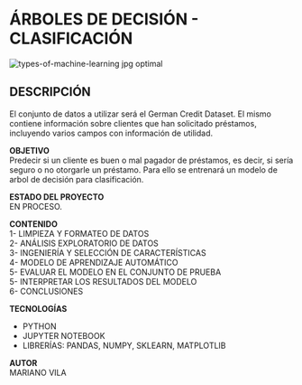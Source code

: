 # ÁRBOLES DE DECISIÓN - CLASIFICACIÓN  

![types-of-machine-learning jpg optimal](https://user-images.githubusercontent.com/106885815/235266418-56f94b3a-41f4-4124-b059-7097b8cb0e6e.jpg)

## DESCRIPCIÓN      
El conjunto de datos a utilizar será el German Credit Dataset. El mismo contiene información sobre clientes que han solicitado préstamos, incluyendo varios campos con información de utilidad.    

**OBJETIVO**    
Predecir si un cliente es buen o mal pagador de préstamos, es decir, si sería seguro o no otorgarle un préstamo. Para ello se entrenará un modelo de arbol de decisión para clasificación.          

**ESTADO DEL PROYECTO**      
EN PROCESO.    

**CONTENIDO**    
1- LIMPIEZA Y FORMATEO DE DATOS  
2- ANÁLISIS EXPLORATORIO DE DATOS  
3- INGENIERÍA Y SELECCIÓN DE CARACTERÍSTICAS  
4- MODELO DE APRENDIZAJE AUTOMÁTICO  
5- EVALUAR EL MODELO EN EL CONJUNTO DE PRUEBA  
5- INTERPRETAR LOS RESULTADOS DEL MODELO  
6- CONCLUSIONES      
    
**TECNOLOGÍAS**  
* PYTHON  
* JUPYTER NOTEBOOK  
* LIBRERÍAS: PANDAS, NUMPY, SKLEARN, MATPLOTLIB   

**AUTOR**  
MARIANO VILA
